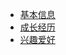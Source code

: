 <!DOCTYPE html>
<html lang="zh-cn">
  <head>
    <meta charset="utf-8"/>
    <title>陈小明的个人网站</title>
  </head>
  <body>
    <ul>
      <li><a href=>基本信息</a></li>
      <li><a href=>成长经历</a></li>
      <li><a href=>兴趣爱好</a></li>
     </body>
</html>
